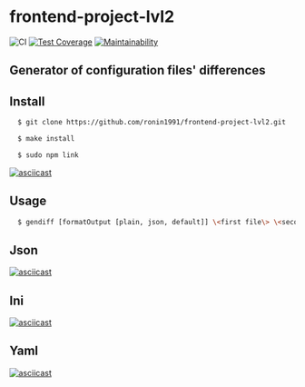 # frontend-project-lvl2
![CI](https://github.com/ronin1991/frontend-project-lvl2/workflows/CI/badge.svg)
[![Test Coverage](https://api.codeclimate.com/v1/badges/f01a96c3a59332fbd670/test_coverage)](https://codeclimate.com/github/ronin1991/frontend-project-lvl2/test_coverage)
[![Maintainability](https://api.codeclimate.com/v1/badges/f01a96c3a59332fbd670/maintainability)](https://codeclimate.com/github/ronin1991/frontend-project-lvl2/maintainability)
## Generator of configuration files' differences

## Install
```sh
  $ git clone https://github.com/ronin1991/frontend-project-lvl2.git
```
```sh
  $ make install
```
```sh
  $ sudo npm link
```
[![asciicast](https://asciinema.org/a/82Ey8eO9Z9f4RdtQVnJOfPxya.svg)](https://asciinema.org/a/82Ey8eO9Z9f4RdtQVnJOfPxya)

## Usage
```sh
  $ gendiff [formatOutput [plain, json, default]] \<first file\> \<second file>
```

## Json
  [![asciicast](https://asciinema.org/a/EaED2d8GtE0GKL9HHZPfZYlv5.svg)](https://asciinema.org/a/EaED2d8GtE0GKL9HHZPfZYlv5)

## Ini
  [![asciicast](https://asciinema.org/a/7CGFLKnbLZXPrfRoRma5Crd8k.svg)](https://asciinema.org/a/7CGFLKnbLZXPrfRoRma5Crd8k)

## Yaml
[![asciicast](https://asciinema.org/a/JOWjvJiYWiHuCjwke6x4iMrOk.svg)](https://asciinema.org/a/JOWjvJiYWiHuCjwke6x4iMrOk)
